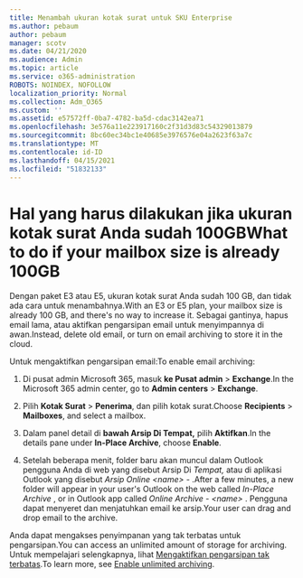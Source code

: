 ```yaml
---
title: Menambah ukuran kotak surat untuk SKU Enterprise
ms.author: pebaum
author: pebaum
manager: scotv
ms.date: 04/21/2020
ms.audience: Admin
ms.topic: article
ms.service: o365-administration
ROBOTS: NOINDEX, NOFOLLOW
localization_priority: Normal
ms.collection: Adm_O365
ms.custom: ''
ms.assetid: e57572ff-0ba7-4782-ba5d-cdac3142ea71
ms.openlocfilehash: 3e576a11e223917160c2f31d3d83c54329013879
ms.sourcegitcommit: 8bc60ec34bc1e40685e3976576e04a2623f63a7c
ms.translationtype: MT
ms.contentlocale: id-ID
ms.lasthandoff: 04/15/2021
ms.locfileid: "51832133"
---
```

# <a name="what-to-do-if-your-mailbox-size-is-already-100gb"></a><span data-ttu-id="a740b-102">Hal yang harus dilakukan jika ukuran kotak surat Anda sudah 100GB</span><span class="sxs-lookup"><span data-stu-id="a740b-102">What to do if your mailbox size is already 100GB</span></span>

<span data-ttu-id="a740b-103">Dengan paket E3 atau E5, ukuran kotak surat Anda sudah 100 GB, dan tidak ada cara untuk menambahnya.</span><span class="sxs-lookup"><span data-stu-id="a740b-103">With an E3 or E5 plan, your mailbox size is already 100 GB, and there's no way to increase it.</span></span> <span data-ttu-id="a740b-104">Sebagai gantinya, hapus email lama, atau aktifkan pengarsipan email untuk menyimpannya di awan.</span><span class="sxs-lookup"><span data-stu-id="a740b-104">Instead, delete old email, or turn on email archiving to store it in the cloud.</span></span> 
  
<span data-ttu-id="a740b-105">Untuk mengaktifkan pengarsipan email:</span><span class="sxs-lookup"><span data-stu-id="a740b-105">To enable email archiving:</span></span>
  
1. <span data-ttu-id="a740b-106">Di pusat admin Microsoft 365, masuk **ke Pusat admin** \> **Exchange**.</span><span class="sxs-lookup"><span data-stu-id="a740b-106">In the Microsoft 365 admin center, go to **Admin centers** \> **Exchange**.</span></span> 
    
2. <span data-ttu-id="a740b-107">Pilih **Kotak Surat** \> **Penerima**, dan pilih kotak surat.</span><span class="sxs-lookup"><span data-stu-id="a740b-107">Choose **Recipients** \> **Mailboxes**, and select a mailbox.</span></span> 
    
3. <span data-ttu-id="a740b-108">Dalam panel detail di **bawah Arsip Di Tempat,** pilih **Aktifkan**.</span><span class="sxs-lookup"><span data-stu-id="a740b-108">In the details pane under **In-Place Archive**, choose **Enable**.</span></span> 
    
4. <span data-ttu-id="a740b-109">Setelah beberapa menit, folder baru akan muncul dalam Outlook pengguna Anda di web yang disebut Arsip Di *Tempat,* atau di aplikasi Outlook yang disebut *Arsip Online \<name\> -* .</span><span class="sxs-lookup"><span data-stu-id="a740b-109">After a few minutes, a new folder will appear in your user's Outlook on the web called  *In-Place Archive*  , or in Outlook app called  *Online Archive - \<name\>*  .</span></span> <span data-ttu-id="a740b-110">Pengguna dapat menyeret dan menjatuhkan email ke arsip.</span><span class="sxs-lookup"><span data-stu-id="a740b-110">Your user can drag and drop email to the archive.</span></span> 
    
<span data-ttu-id="a740b-111">Anda dapat mengakses penyimpanan yang tak terbatas untuk pengarsipan.</span><span class="sxs-lookup"><span data-stu-id="a740b-111">You can access an unlimited amount of storage for archiving.</span></span> <span data-ttu-id="a740b-112">Untuk mempelajari selengkapnya, lihat [Mengaktifkan pengarsipan tak terbatas](https://docs.microsoft.com/microsoft-365/compliance/enable-unlimited-archiving).</span><span class="sxs-lookup"><span data-stu-id="a740b-112">To learn more, see [Enable unlimited archiving](https://docs.microsoft.com/microsoft-365/compliance/enable-unlimited-archiving).</span></span>
  

